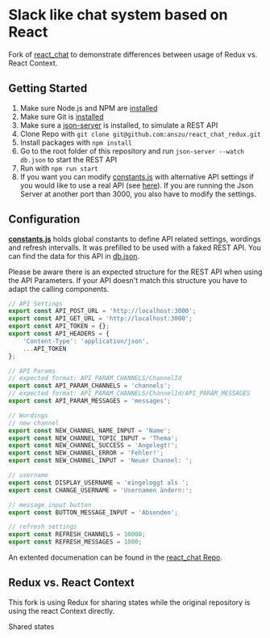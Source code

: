 # Slack like chat system based on React

Fork of [react_chat](https://github.com/anszu/react_chat) to demonstrate differences between usage of Redux vs. React Context. 

## Getting Started

1. Make sure Node.js and NPM are [installed](https://nodejs.org/en/download/) 
2. Make sure Git is [installed](https://git-scm.com/book/en/v2/Getting-Started-Installing-Git)
3. Make sure a [json-server](https://github.com/typicode/json-server) is installed, to simulate a REST API
4. Clone Repo with ```git clone git@github.com:anszu/react_chat_redux.git```
5. Install packages with ```npm install```
6. Go to the root folder of this repository and run ```json-server --watch db.json``` to start the REST API
7. Run with ```npm run start```
8. If you want you can modify [constants.js](https://github.com/anszu/react_chat_redux/blob/master/src/constants.js) with alternative API settings if you would like to use a real API (see [here](https://github.com/anszu/react_chat#configuration)). If you are running the Json Server at another port than 3000, you also have to modify the settings.

## Configuration

[**constants.js**](https://github.com/anszu/react_chat_redux/blob/master/src/constants.js) holds global constants to define API related settings, wordings and refresh intervalls. It was prefilled to be used with a faked REST API. 
You can find the data for this API in [db.json](https://github.com/anszu/react_chat_redux/blob/master/db.json).

Please be aware there is an expected structure for the REST API when using the API Parameters. If your API doesn't match this structure you have to adapt the calling components.

```javascript
// API Settings
export const API_POST_URL = 'http://localhost:3000';
export const API_GET_URL = 'http://localhost:3000';
export const API_TOKEN = {};
export const API_HEADERS = {
    'Content-Type': 'application/json',
    ...API_TOKEN
};

// API Params
// expected format: API_PARAM_CHANNELS/ChannelId
export const API_PARAM_CHANNELS = 'channels';
// expected format: API_PARAM_CHANNELS/ChannelId/API_PARAM_MESSAGES
export const API_PARAM_MESSAGES = 'messages';

// Wordings
// new channel
export const NEW_CHANNEL_NAME_INPUT = 'Name';
export const NEW_CHANNEL_TOPIC_INPUT = 'Thema';
export const NEW_CHANNEL_SUCCESS = 'Angelegt!';
export const NEW_CHANNEL_ERROR = 'Fehler!';
export const NEW_CHANNEL_INPUT = 'Neuer Channel: ';

// username
export const DISPLAY_USERNAME = 'eingeloggt als ';
export const CHANGE_USERNAME = 'Usernamen ändern:';

// message input button
export const BUTTON_MESSAGE_INPUT = 'Absenden';

// refresh settings
export const REFRESH_CHANNELS = 10000;
export const REFRESH_MESSAGES = 1000;
```

An extented documenation can be found in the [react_chat Repo](https://github.com/anszu/react_chat).

## Redux vs. React Context

This fork is using Redux for sharing states while the original repository is using the react Context directly. 

Shared states 
